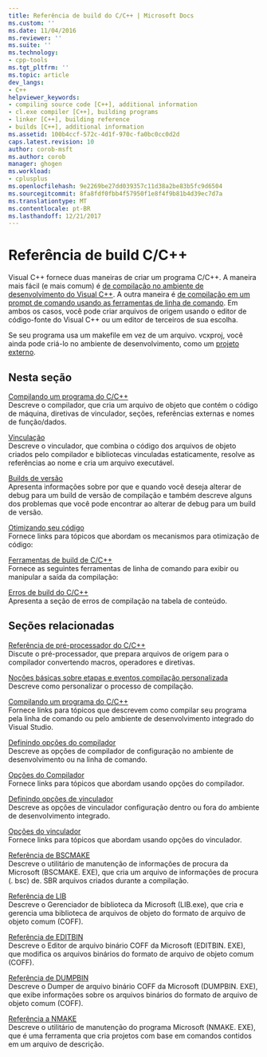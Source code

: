 ```yaml
---
title: Referência de build do C/C++ | Microsoft Docs
ms.custom: ''
ms.date: 11/04/2016
ms.reviewer: ''
ms.suite: ''
ms.technology:
- cpp-tools
ms.tgt_pltfrm: ''
ms.topic: article
dev_langs:
- C++
helpviewer_keywords:
- compiling source code [C++], additional information
- cl.exe compiler [C++], building programs
- linker [C++], building reference
- builds [C++], additional information
ms.assetid: 100b4ccf-572c-4d1f-970c-fa0bc0cc0d2d
caps.latest.revision: 10
author: corob-msft
ms.author: corob
manager: ghogen
ms.workload:
- cplusplus
ms.openlocfilehash: 9e2269be27dd039357c11d38a2be83b5fc9d6504
ms.sourcegitcommit: 8fa8fdf0fbb4f57950f1e8f4f9b81b4d39ec7d7a
ms.translationtype: MT
ms.contentlocale: pt-BR
ms.lasthandoff: 12/21/2017
---
```

# <a name="cc-building-reference"></a>Referência de build C/C++
Visual C++ fornece duas maneiras de criar um programa C/C++. A maneira mais fácil (e mais comum) é [de compilação no ambiente de desenvolvimento do Visual C++](../../ide/building-cpp-projects-in-visual-studio.md). A outra maneira é [de compilação em um prompt de comando usando as ferramentas de linha de comando](../../build/building-on-the-command-line.md). Em ambos os casos, você pode criar arquivos de origem usando o editor de código-fonte do Visual C++ ou um editor de terceiros de sua escolha.  
  
 Se seu programa usa um makefile em vez de um arquivo. vcxproj, você ainda pode criá-lo no ambiente de desenvolvimento, como um [projeto externo](../../ide/building-external-projects.md).  
  
## <a name="in-this-section"></a>Nesta seção  
 [Compilando um programa do C/C++](../../build/reference/compiling-a-c-cpp-program.md)  
 Descreve o compilador, que cria um arquivo de objeto que contém o código de máquina, diretivas de vinculador, seções, referências externas e nomes de função/dados.  
  
 [Vinculação](../../build/reference/linking.md)  
 Descreve o vinculador, que combina o código dos arquivos de objeto criados pelo compilador e bibliotecas vinculadas estaticamente, resolve as referências ao nome e cria um arquivo executável.  
  
 [Builds de versão](../../build/reference/release-builds.md)  
 Apresenta informações sobre por que e quando você deseja alterar de debug para um build de versão de compilação e também descreve alguns dos problemas que você pode encontrar ao alterar de debug para um build de versão.  
  
 [Otimizando seu código](../../build/reference/optimizing-your-code.md)  
 Fornece links para tópicos que abordam os mecanismos para otimização de código:  
  
 [Ferramentas de build de C/C++](../../build/reference/c-cpp-build-tools.md)  
 Fornece as seguintes ferramentas de linha de comando para exibir ou manipular a saída da compilação:  
  
 [Erros de build do C/C++](../../error-messages/compiler-errors-1/c-cpp-build-errors.md)  
 Apresenta a seção de erros de compilação na tabela de conteúdo.  
  
## <a name="related-sections"></a>Seções relacionadas  
 [Referência de pré-processador do C/C++](../../preprocessor/c-cpp-preprocessor-reference.md)  
 Discute o pré-processador, que prepara arquivos de origem para o compilador convertendo macros, operadores e diretivas.  
  
 [Noções básicas sobre etapas e eventos compilação personalizada](../../ide/understanding-custom-build-steps-and-build-events.md)  
 Descreve como personalizar o processo de compilação.  
  
 [Compilando um programa do C/C++](../../build/building-c-cpp-programs.md)  
 Fornece links para tópicos que descrevem como compilar seu programa pela linha de comando ou pelo ambiente de desenvolvimento integrado do Visual Studio.  
  
 [Definindo opções do compilador](../../build/reference/setting-compiler-options.md)  
 Descreve as opções de compilador de configuração no ambiente de desenvolvimento ou na linha de comando.  
  
 [Opções do Compilador](../../build/reference/compiler-options.md)  
 Fornece links para tópicos que abordam usando opções do compilador.  
  
 [Definindo opções de vinculador](../../build/reference/setting-linker-options.md)  
 Descreve as opções de vinculador configuração dentro ou fora do ambiente de desenvolvimento integrado.  
  
 [Opções do vinculador](../../build/reference/linker-options.md)  
 Fornece links para tópicos que abordam usando opções do vinculador.  
  
 [Referência de BSCMAKE](../../build/reference/bscmake-reference.md)  
 Descreve o utilitário de manutenção de informações de procura da Microsoft (BSCMAKE. EXE), que cria um arquivo de informações de procura (. bsc) de. SBR arquivos criados durante a compilação.  
  
 [Referência de LIB](../../build/reference/lib-reference.md)  
 Descreve o Gerenciador de biblioteca da Microsoft (LIB.exe), que cria e gerencia uma biblioteca de arquivos de objeto do formato de arquivo de objeto comum (COFF).  
  
 [Referência de EDITBIN](../../build/reference/editbin-reference.md)  
 Descreve o Editor de arquivo binário COFF da Microsoft (EDITBIN. EXE), que modifica os arquivos binários do formato de arquivo de objeto comum (COFF).  
  
 [Referência de DUMPBIN](../../build/reference/dumpbin-reference.md)  
 Descreve o Dumper de arquivo binário COFF da Microsoft (DUMPBIN. EXE), que exibe informações sobre os arquivos binários do formato de arquivo de objeto comum (COFF).  
  
 [Referência a NMAKE](../../build/nmake-reference.md)  
 Descreve o utilitário de manutenção do programa Microsoft (NMAKE. EXE), que é uma ferramenta que cria projetos com base em comandos contidos em um arquivo de descrição.